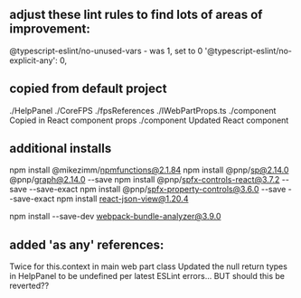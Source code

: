 

## adjust these lint rules to find lots of areas of improvement:
@typescript-eslint/no-unused-vars - was 1, set to 0
'@typescript-eslint/no-explicit-any': 0,



## copied from default project
./HelpPanel
./CoreFPS
./fpsReferences
./IWebPartProps.ts
./component Copied in React component props
./component Updated React component



## additional installs
npm install @mikezimm/npmfunctions@2.1.84
npm install @pnp/sp@2.14.0 @pnp/graph@2.14.0 --save
npm install @pnp/spfx-controls-react@3.7.2 --save --save-exact
npm install @pnp/spfx-property-controls@3.6.0 --save --save-exact
npm install react-json-view@1.20.4

npm install --save-dev webpack-bundle-analyzer@3.9.0


## added 'as any' references:
Twice for this.context in main web part class
Updated the null return types in HelpPanel to be undefined per latest ESLint errors... BUT should this be reverted??